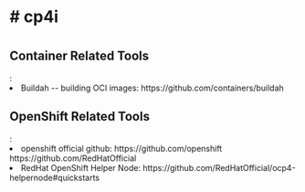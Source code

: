 <h1># cp4i<h1>
<h2>Container Related Tools</h2>:
  <li>Buildah -- building OCI images: https://github.com/containers/buildah</li>

<h2>OpenShift Related Tools</h2>:
  <li>openshift official github: 
    https://github.com/openshift
    https://github.com/RedHatOfficial
  </li>
  <li>RedHat OpenShift Helper Node: https://github.com/RedHatOfficial/ocp4-helpernode#quickstarts</li>
  
